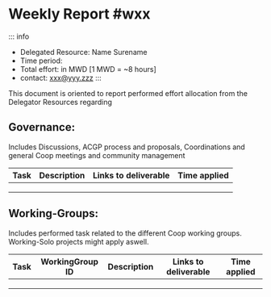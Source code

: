 # Weekly Report #wxx

::: info
- Delegated Resource: Name Surename
- Time period:
- Total effort: in MWD [1 MWD = ~8 hours]
- contact: xxx@yyy.zzz
:::

This document is oriented to report performed effort allocation from the Delegator Resources regarding 

## Governance:
Includes Discussions, ACGP process and proposals, Coordinations and general Coop meetings and community management

| Task | Description | Links to deliverable | Time applied |  
|---|---|---|---|
|  |  |  |  |
|  |  |  |  |
|  |  |  |  |


## Working-Groups:
Includes performed task related to the different Coop working groups.
Working-Solo projects might apply aswell.

| Task | WorkingGroup ID | Description | Links to deliverable | Time applied |  
|---|---|---|---|---|
|  |  |  |  | |
|  |  |  |  | |
|  |  |  |  | |
